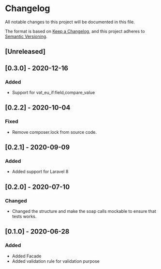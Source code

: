 # Changelog
All notable changes to this project will be documented in this file.

The format is based on [Keep a Changelog](https://keepachangelog.com/en/1.0.0/),
and this project adheres to [Semantic Versioning](https://semver.org/spec/v2.0.0.html).

## [Unreleased]

## [0.3.0] - 2020-12-16

### Added
- Support for vat_eu_if:field,compare_value

## [0.2.2] - 2020-10-04
### Fixed
- Remove composer.lock from source code.
## [0.2.1] - 2020-09-09
### Added
- Added support for Laravel 8
## [0.2.0] - 2020-07-10
### Changed
- Changed the structure and make the soap calls mockable to ensure that tests works.

## [0.1.0] - 2020-06-28
### Added
- Added Facade
- Added validation rule for validation purpose

